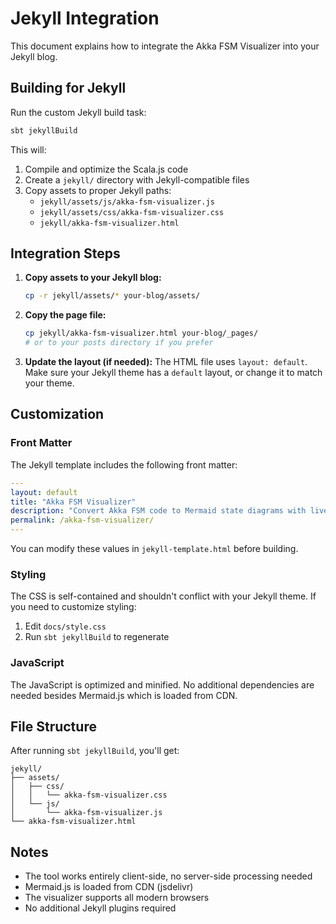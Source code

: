 # Jekyll Integration

This document explains how to integrate the Akka FSM Visualizer into your Jekyll blog.

## Building for Jekyll

Run the custom Jekyll build task:

```bash
sbt jekyllBuild
```

This will:
1. Compile and optimize the Scala.js code
2. Create a `jekyll/` directory with Jekyll-compatible files
3. Copy assets to proper Jekyll paths:
   - `jekyll/assets/js/akka-fsm-visualizer.js`
   - `jekyll/assets/css/akka-fsm-visualizer.css`
   - `jekyll/akka-fsm-visualizer.html`

## Integration Steps

1. **Copy assets to your Jekyll blog:**
   ```bash
   cp -r jekyll/assets/* your-blog/assets/
   ```

2. **Copy the page file:**
   ```bash
   cp jekyll/akka-fsm-visualizer.html your-blog/_pages/
   # or to your posts directory if you prefer
   ```

3. **Update the layout (if needed):**
   The HTML file uses `layout: default`. Make sure your Jekyll theme has a `default` layout, or change it to match your theme.

## Customization

### Front Matter
The Jekyll template includes the following front matter:
```yaml
---
layout: default
title: "Akka FSM Visualizer"
description: "Convert Akka FSM code to Mermaid state diagrams with live preview"
permalink: /akka-fsm-visualizer/
---
```

You can modify these values in `jekyll-template.html` before building.

### Styling
The CSS is self-contained and shouldn't conflict with your Jekyll theme. If you need to customize styling:
1. Edit `docs/style.css`
2. Run `sbt jekyllBuild` to regenerate

### JavaScript
The JavaScript is optimized and minified. No additional dependencies are needed besides Mermaid.js which is loaded from CDN.

## File Structure

After running `sbt jekyllBuild`, you'll get:
```
jekyll/
├── assets/
│   ├── css/
│   │   └── akka-fsm-visualizer.css
│   └── js/
│       └── akka-fsm-visualizer.js
└── akka-fsm-visualizer.html
```

## Notes

- The tool works entirely client-side, no server-side processing needed
- Mermaid.js is loaded from CDN (jsdelivr)
- The visualizer supports all modern browsers
- No additional Jekyll plugins required